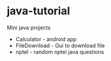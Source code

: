 # java-tutorial
Mini java projects 
- Calculator - android app
- FileDownload - Gui to download file
- nptel - random nptel java questions
